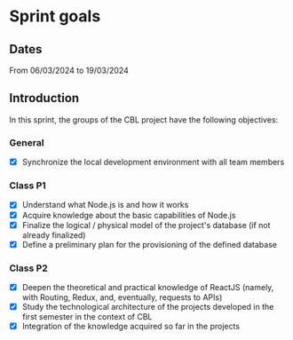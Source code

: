 # Sprint goals

## Dates

From 06/03/2024 to 19/03/2024

## Introduction

In this sprint, the groups of the CBL project have the following objectives:

### General

- [x] Synchronize the local development environment with all team members

### Class P1

- [x] Understand what Node.js is and how it works
- [x] Acquire knowledge about the basic capabilities of Node.js
- [x] Finalize the logical / physical model of the project's database (if not already finalized)
- [x] Define a preliminary plan for the provisioning of the defined database

### Class P2

- [x] Deepen the theoretical and practical knowledge of ReactJS (namely, with Routing, Redux, and, eventually, requests to APIs)
- [x] Study the technological architecture of the projects developed in the first semester in the context of CBL
- [x] Integration of the knowledge acquired so far in the projects
